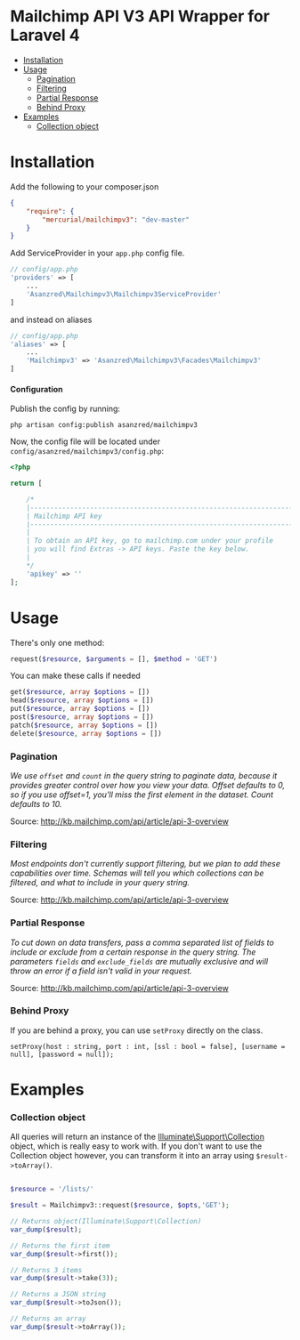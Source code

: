 # Mailchimp API V3 API Wrapper for Laravel 4


* [Installation](#installation)
* [Usage](#usage)
    * [Pagination](#pagination)
    * [Filtering](#filtering)
    * [Partial Response](#partial-response)
    * [Behind Proxy](#behind-proxy)
* [Examples](#examples)
    * [Collection object](#collection-object)


# Installation
Add the following to your composer.json

```json
{
    "require": {
        "mercurial/mailchimpv3": "dev-master"
    }
}
```

Add ServiceProvider in your `app.php` config file.

```php
// config/app.php
'providers' => [
    ...
    'Asanzred\Mailchimpv3\Mailchimpv3ServiceProvider'
]
```

and instead on aliases

```php
// config/app.php
'aliases' => [
    ...
    'Mailchimpv3' => 'Asanzred\Mailchimpv3\Facades\Mailchimpv3'
]
```

#### Configuration
Publish the config by running:

    php artisan config:publish asanzred/mailchimpv3

Now, the config file will be located under `config/asanzred/mailchimpv3/config.php`:

```php
<?php

return [

    /*
    |--------------------------------------------------------------------------
    | Mailchimp API key
    |--------------------------------------------------------------------------
    |
    | To obtain an API key, go to mailchimp.com under your profile
    | you will find Extras -> API keys. Paste the key below.
    |
    */
    'apikey' => ''
];
```

# Usage
There's only one method:

```php
request($resource, $arguments = [], $method = 'GET') 
```

You can make these calls if needed

```php
get($resource, array $options = [])
head($resource, array $options = [])
put($resource, array $options = [])
post($resource, array $options = [])
patch($resource, array $options = [])
delete($resource, array $options = [])
```

### Pagination
_We use `offset` and `count` in the query string to paginate data, because it provides greater control over how you view your data. Offset defaults to 0, so if you use offset=1, you'll miss the first element in the dataset. Count defaults to 10._

Source: http://kb.mailchimp.com/api/article/api-3-overview

### Filtering
_Most endpoints don't currently support filtering, but we plan to add these capabilities over time. Schemas will tell you which collections can be filtered, and what to include in your query string._

Source: http://kb.mailchimp.com/api/article/api-3-overview

### Partial Response
_To cut down on data transfers, pass a comma separated list of fields to include or exclude from a certain response in the query string. The parameters `fields` and `exclude_fields` are mutually exclusive and will throw an error if a field isn't valid in your request._

Source: http://kb.mailchimp.com/api/article/api-3-overview

### Behind Proxy
If you are behind a proxy, you can use `setProxy` directly on the class. 

`setProxy(host : string, port : int, [ssl : bool = false], [username = null], [password = null]);`


# Examples

### Collection object
All queries will return an instance of the [Illuminate\Support\Collection](http://laravel.com/api/master/Illuminate/Support/Collection.html) object, which is really easy to work with. If you don't want to use the Collection object however, you can transform it into an array using `$result->toArray()`.

```php

$resource = '/lists/'

$result = Mailchimpv3::request($resource, $opts,'GET');

// Returns object(Illuminate\Support\Collection)
var_dump($result);

// Returns the first item
var_dump($result->first());

// Returns 3 items
var_dump($result->take(3));

// Returns a JSON string
var_dump($result->toJson());

// Returns an array
var_dump($result->toArray());
```
